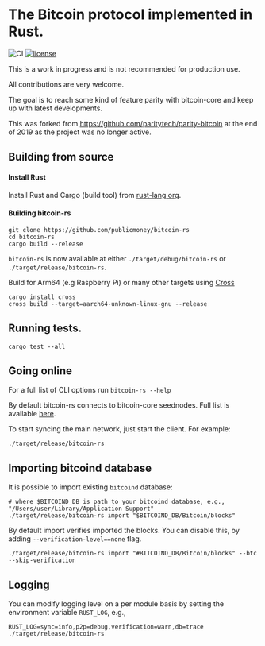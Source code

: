 # The Bitcoin protocol implemented in Rust.

![CI](https://github.com/publicmoney/bitcoin-rs/workflows/CI/badge.svg)
[![license](https://img.shields.io/github/license/publicmoney/bitcoin-rs)](https://github.com/publicmoeny/bitcoin-rs/LICENSE)

This is a work in progress and is not recommended for production use.

All contributions are very welcome.

The goal is to reach some kind of feature parity with bitcoin-core and keep up with latest developments.

This was forked from https://github.com/paritytech/parity-bitcoin at the end of 2019 as the project was no longer active.

## Building from source

#### Install Rust

Install Rust and Cargo (build tool) from [rust-lang.org](https://www.rust-lang.org/tools/install).

#### Building bitcoin-rs

```
git clone https://github.com/publicmoney/bitcoin-rs
cd bitcoin-rs
cargo build --release
```
`bitcoin-rs` is now available at either `./target/debug/bitcoin-rs` or `./target/release/bitcoin-rs`.

Build for Arm64 (e.g Raspberry Pi) or many other targets using [Cross](https://github.com/rust-embedded/cross)

```
cargo install cross
cross build --target=aarch64-unknown-linux-gnu --release
```


## Running tests.

```
cargo test --all
```

## Going online

For a full list of CLI options run `bitcoin-rs --help`  

By default bitcoin-rs connects to bitcoin-core seednodes. Full list is available [here](bitcoin-rs/seednodes.rs).

To start syncing the main network, just start the client. For example:

```
./target/release/bitcoin-rs
```

## Importing bitcoind database

It is possible to import existing `bitcoind` database:

```
# where $BITCOIND_DB is path to your bitcoind database, e.g., "/Users/user/Library/Application Support"
./target/release/bitcoin-rs import "$BITCOIND_DB/Bitcoin/blocks"
```

By default import verifies imported the blocks. You can disable this, by adding `--verification-level==none` flag.

```
./target/release/bitcoin-rs import "#BITCOIND_DB/Bitcoin/blocks" --btc --skip-verification
```

## Logging

You can modify logging level on a per module basis by setting the environment variable `RUST_LOG`, e.g.,
```
RUST_LOG=sync=info,p2p=debug,verification=warn,db=trace ./target/release/bitcoin-rs
```
